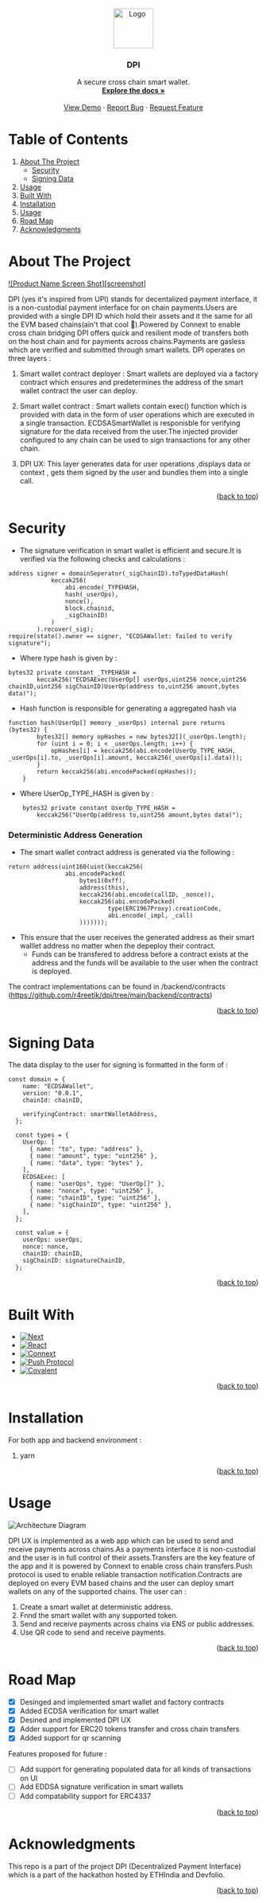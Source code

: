 <a name="DPI"></a>

<!-- PROJECT LOGO -->
<br />
<div align="center">
  <a href="https://github.com/r4reetik/dpi">
    <img src="images/logo.svg" alt="Logo" height="80">
  </a>

  <h3 align="center">DPI</h3>

  <p align="center">
    A secure cross chain smart wallet.
    <br />
    <a href="https://github.com/r4reetik/dpi"><strong>Explore the docs »</strong></a>
    <br />
    <br />
    <a href="">View Demo</a>
    ·
    <a href="https://github.com/r4reetik/dpi/issues">Report Bug</a>
    ·
    <a href="https://github.com/r4reetik/dpi/issues">Request Feature</a>
  </p>
</div>

<!-- TABLE OF CONTENTS -->

# Table of Contents

  <ol>
    <li>
      <a href="#about-the-project">About The Project</a>
       <ul>
        <li><a href="#security">Security</a></li>
        <li><a href="#signing-data">Signing Data</a></li>
      </ul>
    </li>
    <li><a href="#usage">Usage</a></li>
    <li><a href="#built-with">Built With</a></li>
    <li><a href="#installation">Installation</a></li>
    <li><a href="#usage">Usage</a></li>
    <li><a href="#road-map">Road Map</a></li>
     <li><a href="#acknowledgments">Acknowledgments</a></li>
    
  </ol>

<!-- ABOUT THE PROJECT -->

# About The Project

[![Product Name Screen Shot][screenshot]](https://example.com)

DPI (yes it's inspired from UPI) stands for decentalized payment interface, it is a non-custodial payment interface for on chain payments.Users are provided with a single DPI ID which hold their assets and it the same for all the EVM based chains(ain't that cool 🤯).Powered by Connext to enable cross chain bridging DPI offers quick and resilient mode of transfers both on the host chain and for payments across chains.Payments are gasless which are verified and submitted through smart wallets.
DPI operates on three layers :

1. Smart wallet contract deployer :
   Smart wallets are deployed via a factory contract which ensures and predetermines the address of the smart wallet contract the user can deploy.
1. Smart wallet contract :
   Smart wallets contain exec() function which is provided with data in the form of user operations which are executed in a single transaction. ECDSASmartWallet is responisble for verifying signature for the data received from the user.The injected provider configured to any chain can be used to sign transactions for any other chain.

1. DPI UX:
   This layer generates data for user operations ,displays data or context , gets them signed by the user and bundles them into a single call.

<p align="right">(<a href="#about-the-project">back to top</a>)</p>

<!-- SECURITY VERIFICATIONS -->

# Security

- The signature verification in smart wallet is efficient and secure.It is verified via the following checks and calculations :

```
address signer = domainSeperator(_sigChainID).toTypedDataHash(
            keccak256(
                abi.encode(_TYPEHASH,
                hash(_userOps),
                nonce(),
                block.chainid,
                _sigChainID)
            )
        ).recover(_sig);
require(state().owner == signer, "ECDSAWallet: failed to verify signature");

```

- Where type hash is given by :

```
bytes32 private constant _TYPEHASH =
        keccak256("ECDSAExec(UserOp[] userOps,uint256 nonce,uint256 chainID,uint256 sigChainID)UserOp(address to,uint256 amount,bytes data)");
```

- Hash function is responsible for generating a aggregated hash via

```
function hash(UserOp[] memory _userOps) internal pure returns (bytes32) {
        bytes32[] memory opHashes = new bytes32[](_userOps.length);
        for (uint i = 0; i < _userOps.length; i++) {
            opHashes[i] = keccak256(abi.encode(UserOp_TYPE_HASH, _userOps[i].to, _userOps[i].amount, keccak256(_userOps[i].data)));
        }
        return keccak256(abi.encodePacked(opHashes));
    }
```

- Where UserOp_TYPE_HASH is given by :

```
    bytes32 private constant UserOp_TYPE_HASH =
        keccak256("UserOp(address to,uint256 amount,bytes data)");
```

### Deterministic Address Generation

- The smart wallet contract address is generated via the following :

```
return address(uint160(uint(keccak256(
                abi.encodePacked(
                    bytes1(0xff),
                    address(this),
                    keccak256(abi.encode(callID, _nonce)),
                    keccak256(abi.encodePacked(
                            type(ERC1967Proxy).creationCode,
                            abi.encode(_impl, _call)
                    )))))));
```

- This ensure that the user receives the generated address as their smart walllet address no matter when the depeploy their contract.
  - Funds can be transfered to address before a contract exists at the address and the funds will be available to the user when the contract is deployed.

The contract implementations can be found in /backend/contracts (https://github.com/r4reetik/dpi/tree/main/backend/contracts)

<p align="right">(<a href="#about-the-project">back to top</a>)</p>

<!--SIGNING DATA -->

# Signing Data

The data display to the user for signing is formatted in the form of :

```
const domain = {
    name: "ECDSAWallet",
    version: "0.0.1",
    chainId: chainID,

    verifyingContract: smartWalletAddress,
  };

  const types = {
    UserOp: [
      { name: "to", type: "address" },
      { name: "amount", type: "uint256" },
      { name: "data", type: "bytes" },
    ],
    ECDSAExec: [
      { name: "userOps", type: "UserOp[]" },
      { name: "nonce", type: "uint256" },
      { name: "chainID", type: "uint256" },
      { name: "sigChainID", type: "uint256" },
    ],
  };

  const value = {
    userOps: userOps,
    nonce: nonce,
    chainID: chainID,
    sigChainID: signatureChainID,
  };

```

<p align="right">(<a href="#about-the-project">back to top</a>)</p>

# Built With

- [![Next][next.js]][next-url]
- [![React][react.js]][react-url]
- [![Connext][connext]][connext-url]
- [![Push Protocol][push]][push-protocol-url]
- [![Covalent][covalent]][covalent-url]

<p align="right">(<a href="#about-the-project">back to top</a>)</p>

# Installation

For both app and backend environment :

1. yarn

<p align="right">(<a href="#about-the-project">back to top</a>)</p>

<!-- USAGE EXAMPLES -->

# Usage

![Architecture Diagram][architecture]

DPI UX is implemented as a web app which can be used to send and receive payments across chains.As a payments interface it is non-custodial and the user is in full control of their assets.Transfers are the key feature of the app and it is powered by Connext to enable cross chain transfers.Push protocol is used to enable reliable transaction notification.Contracts are deployed on every EVM based chains and the user can deploy smart wallets on any of the supported chains.
The user can :

1. Create a smart wallet at deterministic address.
2. Fnnd the smart wallet with any supported token.
3. Send and receive payments across chains via ENS or public addresses.
4. Use QR code to send and receive payments.

<p align="right">(<a href="#about-the-project">back to top</a>)</p>

<!-- ROADMAP -->

# Road Map

- [x] Desinged and implemented smart wallet and factory contracts
- [x] Added ECDSA verification for smart wallet
- [x] Desined and implemented DPI UX
- [x] Adder support for ERC20 tokens transfer and cross chain transfers
- [x] Added support for qr scanning

Features proposed for future :

- [ ] Add support for generating populated data for all kinds of transactions on UI
- [ ] Add EDDSA signature verification in smart wallets
- [ ] Add compatability support for ERC4337

<p align="right">(<a href="#about-the-project">back to top</a>)</p>

<!-- ACKNOWLEDGMENTS -->

# Acknowledgments

This repo is a part of the project DPI (Decentralized Payment Interface) which is a part of the hackathon hosted by ETHIndia and Devfolio.

<p align="right">(<a href="#about-the-project">back to top</a>)</p>

<!-- MARKDOWN LINKS & IMAGES -->
<!-- https://www.markdownguide.org/basic-syntax/#reference-style-links -->

[product-screenshot]: images/screenshot.png
[next.js]: https://img.shields.io/badge/next.js-000000?style=for-the-badge&logo=nextdotjs&logoColor=white
[next-url]: https://nextjs.org/
[react.js]: https://img.shields.io/badge/React-20232A?style=for-the-badge&logo=react&logoColor=61DAFB
[react-url]: https://reactjs.org/
[connext]: https://img.shields.io/badge/-Connext-green
[connext-url]: https://www.connext.network
[push-protocol-url]: https://push.org
[push]: https://img.shields.io/badge/-Push-yellow
[covalent-url]: https://www.covalenthq.com
[covalent]: https://img.shields.io/badge/-Covalent-blue
[architecture]: images/achitecture.png
